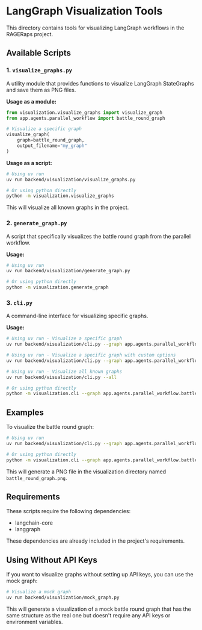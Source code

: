# LangGraph Visualization Tools

This directory contains tools for visualizing LangGraph workflows in the RAGERaps project.

## Available Scripts

### 1. `visualize_graphs.py`

A utility module that provides functions to visualize LangGraph StateGraphs and save them as PNG files.

**Usage as a module:**

```python
from visualization.visualize_graphs import visualize_graph
from app.agents.parallel_workflow import battle_round_graph

# Visualize a specific graph
visualize_graph(
    graph=battle_round_graph,
    output_filename="my_graph"
)
```

**Usage as a script:**

```bash
# Using uv run
uv run backend/visualization/visualize_graphs.py

# Or using python directly
python -m visualization.visualize_graphs
```

This will visualize all known graphs in the project.

### 2. `generate_graph.py`

A script that specifically visualizes the battle round graph from the parallel workflow.

**Usage:**

```bash
# Using uv run
uv run backend/visualization/generate_graph.py

# Or using python directly
python -m visualization.generate_graph
```

### 3. `cli.py`

A command-line interface for visualizing specific graphs.

**Usage:**

```bash
# Using uv run - Visualize a specific graph
uv run backend/visualization/cli.py --graph app.agents.parallel_workflow.battle_round_graph

# Using uv run - Visualize a specific graph with custom options
uv run backend/visualization/cli.py --graph app.agents.parallel_workflow.battle_round_graph --output custom_name --bg-color lightblue --padding 20

# Using uv run - Visualize all known graphs
uv run backend/visualization/cli.py --all

# Or using python directly
python -m visualization.cli --graph app.agents.parallel_workflow.battle_round_graph
```

## Examples

To visualize the battle round graph:

```bash
# Using uv run
uv run backend/visualization/cli.py --graph app.agents.parallel_workflow.battle_round_graph

# Or using python directly
python -m visualization.cli --graph app.agents.parallel_workflow.battle_round_graph
```

This will generate a PNG file in the visualization directory named `battle_round_graph.png`.

## Requirements

These scripts require the following dependencies:

- langchain-core
- langgraph

These dependencies are already included in the project's requirements.

## Using Without API Keys

If you want to visualize graphs without setting up API keys, you can use the mock graph:

```bash
# Visualize a mock graph
uv run backend/visualization/mock_graph.py
```

This will generate a visualization of a mock battle round graph that has the same structure as the real one but doesn't require any API keys or environment variables.
